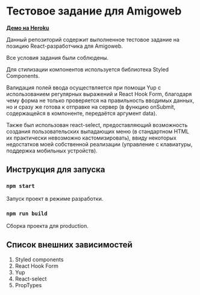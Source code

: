 # Тестовое задание для Amigoweb

**[Демо на Heroku](https://register-formm.herokuapp.com/)**

Данный репозиторий содержит выполненное тестовое задание на позицию React-разработчика для Amigoweb. 

Все условия задания были соблюдены. 

Для стилизации компонентов используется библиотека Styled Components. 

Валидация полей ввода осуществляется при помощи Yup с использованием регулярных выражений и React Hook Form, благодаря чему форма не только проверяется на правильность вводимых данных, но и сразу же готова к отправке на сервер (в функцию onSubmit, содержащейся в компоненте, передаётся аргумент data). 

Также был использован react-select, предоставляющий возможность создания пользовательских выпадающих меню (в стандартном HTML их практически невозможно кастомизировать), ввиду некоторых недостатков моей собственной реализации (управление с клавиатуры, поддержка мобильных устройств).


## Инструкция для запуска


### `npm start`

Запуск проект в режиме разработки.

### `npm run build`

Сборка проекта для production.


## Список внешних зависимостей
1. Styled components
2. React Hook Form
3. Yup
4. React-select
5. PropTypes
